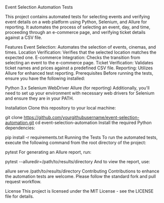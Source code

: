 Event Selection Automation Tests

This project contains automated tests for selecting events and verifying event details on a web platform using Python, Selenium, and Allure for reporting. It automates the process of selecting an event, day, and time, proceeding through an e-commerce page, and verifying ticket details against a CSV file.

Features
Event Selection: Automates the selection of events, cinemas, and times.
Location Verification: Verifies that the selected location matches the expected one.
E-commerce Integration: Checks the transition from selecting an event to the e-commerce page.
Ticket Verification: Validates ticket names and prices against a predefined CSV file.
Reporting: Utilizes Allure for enhanced test reporting.
Prerequisites
Before running the tests, ensure you have the following installed:

Python 3.x
Selenium WebDriver
Allure (for reporting)
Additionally, you'll need to set up your environment with necessary web drivers for Selenium and ensure they are in your PATH.

Installation
Clone this repository to your local machine:

git clone https://github.com/yourgithubusername/event-selection-automation.git
cd event-selection-automation
Install the required Python dependencies:

pip install -r requirements.txt
Running the Tests
To run the automated tests, execute the following command from the root directory of the project:

pytest
For generating an Allure report, run:


pytest --alluredir=/path/to/results/directory
And to view the report, use:


allure serve /path/to/results/directory
Contributing
Contributions to enhance the automation tests are welcome. Please follow the standard fork and pull request workflow.

License
This project is licensed under the MIT License - see the LICENSE file for details.

